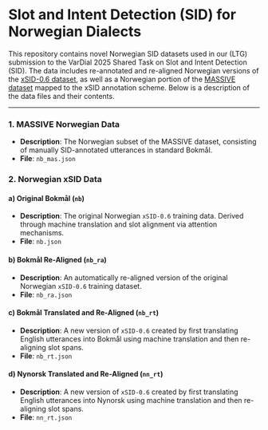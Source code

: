 # Slot and Intent Detection (SID) for Norwegian Dialects

This repository contains novel Norwegian SID datasets used in our (LTG) submission to the VarDial 2025 Shared Task on Slot and Intent Detection (SID). The data includes re-annotated and re-aligned Norwegian versions of the [xSID-0.6 dataset](https://github.com/mainlp/xsid), as well as a Norwegian portion of the [MASSIVE dataset](https://github.com/alexa/massive/tree/main) mapped to the xSID annotation scheme. Below is a description of the data files and their contents.

---
### 1. MASSIVE Norwegian Data
- **Description**: The Norwegian subset of the MASSIVE dataset, consisting of manually SID-annotated utterances in standard Bokmål.
- **File**: `nb_mas.json`

### 2. Norwegian xSID Data
#### a) Original Bokmål (`nb`)
- **Description**: The original Norwegian `xSID-0.6` training data. Derived through machine translation and slot alignment via attention mechanisms.
- **File**: `nb.json`
  
#### b) Bokmål Re-Aligned (`nb_ra`)
- **Description**: An automatically re-aligned version of the original Norwegian `xSID-0.6` training dataset. 
- **File**: `nb_ra.json`

#### c) Bokmål Translated and Re-Aligned (`nb_rt`)
- **Description**: A new version of `xSID-0.6` created by first translating English utterances into Bokmål using machine translation and then re-aligning slot spans.
- **File**: `nb_rt.json`

#### d) Nynorsk Translated and Re-Aligned (`nn_rt`)
- **Description**: A new version of `xSID-0.6` created by first translating English utterances into Nynorsk using machine translation and then re-aligning slot spans.
- **File**: `nn_rt.json`


